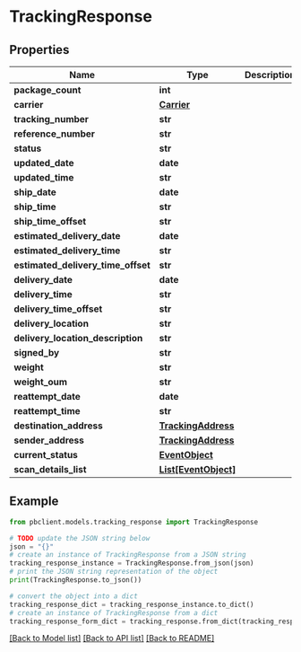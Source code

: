 # TrackingResponse


## Properties

Name | Type | Description | Notes
------------ | ------------- | ------------- | -------------
**package_count** | **int** |  | [optional] 
**carrier** | [**Carrier**](Carrier.md) |  | [optional] 
**tracking_number** | **str** |  | [optional] 
**reference_number** | **str** |  | [optional] 
**status** | **str** |  | [optional] 
**updated_date** | **date** |  | [optional] 
**updated_time** | **str** |  | [optional] 
**ship_date** | **date** |  | [optional] 
**ship_time** | **str** |  | [optional] 
**ship_time_offset** | **str** |  | [optional] 
**estimated_delivery_date** | **date** |  | [optional] 
**estimated_delivery_time** | **str** |  | [optional] 
**estimated_delivery_time_offset** | **str** |  | [optional] 
**delivery_date** | **date** |  | [optional] 
**delivery_time** | **str** |  | [optional] 
**delivery_time_offset** | **str** |  | [optional] 
**delivery_location** | **str** |  | [optional] 
**delivery_location_description** | **str** |  | [optional] 
**signed_by** | **str** |  | [optional] 
**weight** | **str** |  | [optional] 
**weight_oum** | **str** |  | [optional] 
**reattempt_date** | **date** |  | [optional] 
**reattempt_time** | **str** |  | [optional] 
**destination_address** | [**TrackingAddress**](TrackingAddress.md) |  | [optional] 
**sender_address** | [**TrackingAddress**](TrackingAddress.md) |  | [optional] 
**current_status** | [**EventObject**](EventObject.md) |  | [optional] 
**scan_details_list** | [**List[EventObject]**](EventObject.md) |  | [optional] 

## Example

```python
from pbclient.models.tracking_response import TrackingResponse

# TODO update the JSON string below
json = "{}"
# create an instance of TrackingResponse from a JSON string
tracking_response_instance = TrackingResponse.from_json(json)
# print the JSON string representation of the object
print(TrackingResponse.to_json())

# convert the object into a dict
tracking_response_dict = tracking_response_instance.to_dict()
# create an instance of TrackingResponse from a dict
tracking_response_form_dict = tracking_response.from_dict(tracking_response_dict)
```
[[Back to Model list]](../README.md#documentation-for-models) [[Back to API list]](../README.md#documentation-for-api-endpoints) [[Back to README]](../README.md)


